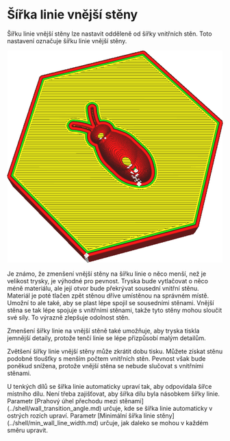 Šířka linie vnější stěny
====
Šířku linie vnější stěny lze nastavit odděleně od šířky vnitřních stěn. Toto nastavení označuje šířku linie vnější stěny.

![Obrys vnější stěny je mnohem širší než zbytek](../../../articles/images/wall_line_width_0.png)

Je známo, že zmenšení vnější stěny na šířku linie o něco menší, než je velikost trysky, je výhodné pro pevnost. Tryska bude vytlačovat o něco méně materiálu, ale její otvor bude překrývat sousední vnitřní stěnu. Materiál je poté tlačen zpět stěnou dříve umístěnou na správném místě. Umožní to ale také, aby se plast lépe spojil se sousedními stěnami. Vnější stěna se tak lépe spojuje s vnitřními stěnami, takže tyto stěny mohou sloučit své síly. To výrazně zlepšuje odolnost stěn.

Zmenšení šířky linie na vnější stěně také umožňuje, aby tryska tiskla jemnější detaily, protože tenčí linie se lépe přizpůsobí malým detailům.

Zvětšení šířky linie vnější stěny může zkrátit dobu tisku. Můžete získat stěnu podobné tloušťky s menším počtem vnitřních stěn. Pevnost však bude poněkud snížena, protože vnější stěna se nebude slučovat s vnitřními stěnami.

<!--if cura_version>=5.0-->U tenkých dílů se šířka linie automaticky upraví tak, aby odpovídala šířce místního dílu. Není třeba zajišťovat, aby šířka dílu byla násobkem šířky linie. Parametr [Prahový úhel přechodu mezi stěnami](../shell/wall_transition_angle.md) určuje, kde se šířka linie automaticky v ostrých rozích upraví. Parametr [Minimální šířka linie stěny](../shell/min_wall_line_width.md) určuje, jak daleko se mohou v každém směru upravit.<!--endif-->

<!--if cura_version<5.0:
Přizpůsobení linií
----
Při tisku jemných částí je důležitým nástrojem pro získání přesných a pevných dílů úprava šířky linií stěn. Cura nakreslí pouze celé obrysy, takže pokud se obrys nevejde, vloží se do stěn mezera, což značně zhorší pevnost a přesnost součásti.

Pokud je aktivována funkce [Vyplnit mezery mezi stěnami](../shell/fill_perimeter_gaps.md), pokusí se Cura tyto mezery mezi stěnami zaplnit, ale tato technika není zdaleka ideální pro libovolné tvary a často zabere hodně času tisku. Když se dvě stěny překrývají, funkce [Kompenzovat překrytí stěn](../shell/travel_compensate_overlapping_walls_enabled.md) zmenší šířku linie stěny, aby byla zajištěna rozměrová přesnost součásti, ale to má za následek změny toku, které také snížit kvalitu a odolnost tisku.

Pro ideální uložení musí být díl přesným násobkem šířky linie stěny tak, aby stěny do součásti přesně zapadaly. Pokud znáte šířku svého dílu, lze to snadno provést úpravou šířky stěn. Nejprve uvidíte, kolik obrysů chcete upravit tak, aby byly linie stále přiměřené šířky. Pak uvidíte, o kolik musíte upravit šířku linií stěny, aby linie správně zapadly. Mějte na paměti, že můžete upravit šířku linie vnější stěny a [šířku linie vnitřní stěny](wall_line_width_x.md) samostatně. Pečlivě spočítejte, kolikrát bude nakreslen každý typ stěny, aby bylo možné předpovědět účinek změny šířky linie stěny.

Přizpůsobení linií stěn je důležitou dovedností pro 3D tisk, který odlišuje odborné operátory 3D tiskáren od ostatních. Je nutná určitá praxe.-->